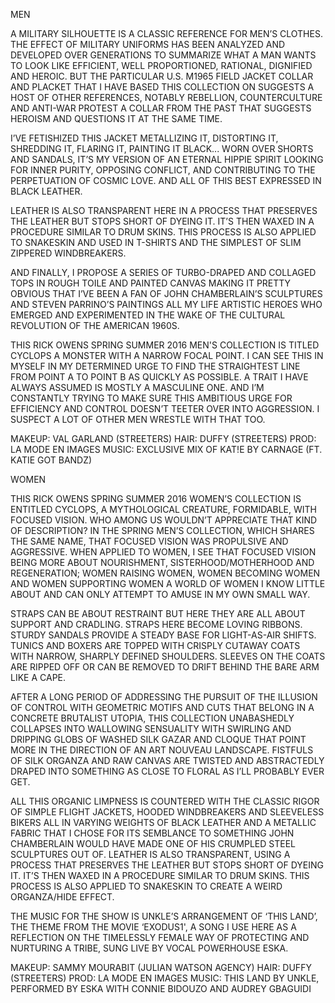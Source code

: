 MEN

A MILITARY SILHOUETTE IS A CLASSIC REFERENCE FOR MEN’S CLOTHES. THE EFFECT OF MILITARY UNIFORMS HAS BEEN ANALYZED AND DEVELOPED OVER GENERATIONS TO SUMMARIZE WHAT A MAN WANTS TO LOOK LIKE EFFICIENT, WELL PROPORTIONED, RATIONAL, DIGNIFIED AND HEROIC. BUT THE PARTICULAR U.S. M1965 FIELD JACKET COLLAR AND PLACKET THAT I HAVE BASED THIS COLLECTION ON SUGGESTS A HOST OF OTHER REFERENCES, NOTABLY REBELLION, COUNTERCULTURE AND ANTI-WAR PROTEST A COLLAR FROM THE PAST THAT SUGGESTS HEROISM AND QUESTIONS IT AT THE SAME TIME. 

I’VE FETISHIZED THIS JACKET METALLIZING IT, DISTORTING IT, SHREDDING IT, FLARING IT, PAINTING IT BLACK... WORN OVER SHORTS AND SANDALS, IT’S MY VERSION OF AN ETERNAL HIPPIE SPIRIT LOOKING FOR INNER PURITY, OPPOSING CONFLICT, AND CONTRIBUTING TO THE PERPETUATION OF COSMIC LOVE. AND ALL OF THIS BEST EXPRESSED IN BLACK LEATHER. 

LEATHER IS ALSO TRANSPARENT HERE IN A PROCESS THAT PRESERVES THE LEATHER BUT STOPS SHORT OF DYEING IT. IT’S THEN WAXED IN A PROCEDURE SIMILAR TO DRUM SKINS. THIS PROCESS IS ALSO APPLIED TO SNAKESKIN AND USED IN T-SHIRTS AND THE SIMPLEST OF SLIM ZIPPERED WINDBREAKERS.

AND FINALLY, I PROPOSE A SERIES OF TURBO-DRAPED AND COLLAGED TOPS IN ROUGH TOILE AND PAINTED CANVAS MAKING IT PRETTY OBVIOUS THAT I’VE BEEN A FAN OF JOHN CHAMBERLAIN’S SCULPTURES AND STEVEN PARRINO’S PAINTINGS ALL MY LIFE ARTISTIC HEROES WHO EMERGED AND EXPERIMENTED IN THE WAKE OF THE CULTURAL REVOLUTION OF THE AMERICAN 1960S.

THIS RICK OWENS SPRING SUMMER 2016 MEN'S COLLECTION IS TITLED CYCLOPS A MONSTER WITH A NARROW FOCAL POINT. I CAN SEE THIS IN MYSELF IN MY DETERMINED URGE TO FIND THE STRAIGHTEST LINE FROM POINT A TO POINT B AS QUICKLY AS POSSIBLE. A TRAIT I HAVE ALWAYS ASSUMED IS MOSTLY A MASCULINE ONE. AND I’M CONSTANTLY TRYING TO MAKE SURE THIS AMBITIOUS URGE FOR EFFICIENCY AND CONTROL DOESN’T TEETER OVER INTO AGGRESSION. I SUSPECT A LOT OF OTHER MEN WRESTLE WITH THAT TOO.

MAKEUP: VAL GARLAND (STREETERS)
HAIR: DUFFY (STREETERS)
PROD: LA MODE EN IMAGES
MUSIC: EXCLUSIVE MIX OF KAT!E BY CARNAGE (FT. KATIE GOT BANDZ)


WOMEN

THIS RICK OWENS SPRING SUMMER 2016 WOMEN’S COLLECTION IS ENTITLED CYCLOPS, A MYTHOLOGICAL CREATURE, FORMIDABLE, WITH FOCUSED VISION. WHO AMONG US WOULDN’T APPRECIATE THAT KIND OF DESCRIPTION? IN THE SPRING MEN’S COLLECTION, WHICH SHARES THE SAME NAME, THAT FOCUSED VISION WAS PROPULSIVE AND AGGRESSIVE. WHEN APPLIED TO WOMEN, I SEE THAT FOCUSED VISION BEING MORE ABOUT NOURISHMENT, SISTERHOOD/MOTHERHOOD AND REGENERATION; WOMEN RAISING WOMEN, WOMEN BECOMING WOMEN AND WOMEN SUPPORTING WOMEN A WORLD OF WOMEN I KNOW LITTLE ABOUT AND CAN ONLY ATTEMPT TO AMUSE IN MY OWN SMALL WAY.

STRAPS CAN BE ABOUT RESTRAINT BUT HERE THEY ARE ALL ABOUT SUPPORT AND CRADLING. STRAPS HERE BECOME LOVING RIBBONS. STURDY SANDALS PROVIDE A STEADY BASE FOR LIGHT-AS-AIR SHIFTS. TUNICS AND BOXERS ARE TOPPED WITH CRISPLY CUTAWAY COATS WITH NARROW, SHARPLY DEFINED SHOULDERS. SLEEVES ON THE COATS ARE RIPPED OFF OR CAN BE REMOVED TO DRIFT BEHIND THE BARE ARM LIKE A CAPE.

AFTER A LONG PERIOD OF ADDRESSING THE PURSUIT OF THE ILLUSION OF CONTROL WITH GEOMETRIC MOTIFS AND CUTS THAT BELONG IN A CONCRETE BRUTALIST UTOPIA, THIS COLLECTION UNABASHEDLY COLLAPSES INTO WALLOWING SENSUALITY WITH SWIRLING AND DRIPPING GLOBS OF WASHED SILK GAZAR AND CLOQUE THAT POINT MORE IN THE DIRECTION OF AN ART NOUVEAU LANDSCAPE. FISTFULS OF SILK ORGANZA AND RAW CANVAS ARE TWISTED AND ABSTRACTEDLY DRAPED INTO SOMETHING AS CLOSE TO FLORAL AS I’LL PROBABLY EVER GET.

ALL THIS ORGANIC LIMPNESS IS COUNTERED WITH THE CLASSIC RIGOR OF SIMPLE FLIGHT JACKETS, HOODED WINDBREAKERS AND SLEEVELESS BIKERS ALL IN VARYING WEIGHTS OF BLACK LEATHER AND A METALLIC FABRIC THAT I CHOSE FOR ITS SEMBLANCE TO SOMETHING JOHN CHAMBERLAIN WOULD HAVE MADE ONE OF HIS CRUMPLED STEEL SCULPTURES OUT OF. LEATHER IS ALSO TRANSPARENT, USING A PROCESS THAT PRESERVES THE LEATHER BUT STOPS SHORT OF DYEING IT. IT’S THEN WAXED IN A PROCEDURE SIMILAR TO DRUM SKINS. THIS PROCESS IS ALSO APPLIED TO SNAKESKIN TO CREATE A WEIRD ORGANZA/HIDE EFFECT.

THE MUSIC FOR THE SHOW IS UNKLE’S ARRANGEMENT OF ‘THIS LAND’, THE THEME FROM THE MOVIE ‘EXODUS1', A SONG I USE HERE AS A REFLECTION ON THE TIMELESSLY FEMALE WAY OF PROTECTING AND NURTURING A TRIBE, SUNG LIVE BY VOCAL POWERHOUSE ESKA.

MAKEUP: SAMMY MOURABIT (JULIAN WATSON AGENCY)
HAIR: DUFFY (STREETERS)
PROD: LA MODE EN IMAGES
MUSIC: THIS LAND BY UNKLE, PERFORMED BY ESKA WITH CONNIE BIDOUZO AND AUDREY GBAGUIDI
